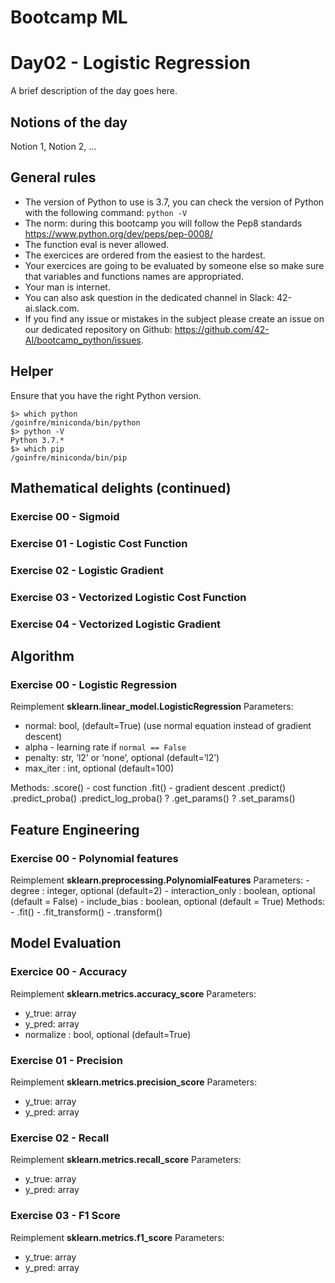 
# Bootcamp ML

# Day02 - Logistic Regression

A brief description of the day goes here.

## Notions of the day

Notion 1, Notion 2, ...

## General rules

* The version of Python to use is 3.7, you can check the version of Python with the following command: `python -V`
* The norm: during this bootcamp you will follow the Pep8 standards https://www.python.org/dev/peps/pep-0008/
* The function eval is never allowed.
* The exercices are ordered from the easiest to the hardest.
* Your exercices are going to be evaluated by someone else so make sure that variables and functions names are appropriated. 
* Your man is internet.
* You can also ask question in the dedicated channel in Slack: 42-ai.slack.com.
* If you find any issue or mistakes in the subject please create an issue on our dedicated repository on Github: https://github.com/42-AI/bootcamp_python/issues.

## Helper 

Ensure that you have the right Python version.

```
$> which python
/goinfre/miniconda/bin/python
$> python -V
Python 3.7.*
$> which pip
/goinfre/miniconda/bin/pip
```

## Mathematical delights (continued)

### Exercise 00 - Sigmoid

### Exercise 01 - Logistic Cost Function

### Exercise 02 - Logistic Gradient

### Exercise 03 - Vectorized Logistic Cost Function

### Exercise 04 - Vectorized Logistic Gradient


## Algorithm

### Exercise 00 - Logistic Regression

Reimplement **sklearn.linear_model.LogisticRegression**
Parameters:
  - normal: bool, (default=True) (use normal equation instead of gradient descent)
  - alpha - learning rate if `normal == False`
  - penalty: str, ‘l2’ or ‘none’, optional (default=’l2’)
  - max_iter : int, optional (default=100)

Methods:
    .score() - cost function
    .fit() - gradient descent
    .predict()
    .predict_proba()
    .predict_log_proba()
    ? .get_params()
    ? .set_params()


## Feature Engineering

### Exercise 00 - Polynomial features

Reimplement **sklearn.preprocessing.PolynomialFeatures**
Parameters:
    - degree : integer, optional (default=2)
    - interaction_only : boolean, optional (default = False)
    - include_bias : boolean, optional (default = True)
Methods:
    - .fit()
    - .fit_transform()
    - .transform()


## Model Evaluation

### Exercice 00 - Accuracy
Reimplement  **sklearn.metrics.accuracy_score**
Parameters:  
  - y_true: array
  - y_pred: array
  - normalize : bool, optional (default=True)

### Exercise 01 - Precision
Reimplement  **sklearn.metrics.precision_score**
Parameters:  
  - y_true: array
  - y_pred: array

### Exercise 02 - Recall
Reimplement  **sklearn.metrics.recall_score**
Parameters:  
  - y_true: array
  - y_pred: array
  
### Exercise 03 - F1 Score
Reimplement  **sklearn.metrics.f1_score**
Parameters:  
  - y_true: array
  - y_pred: array
